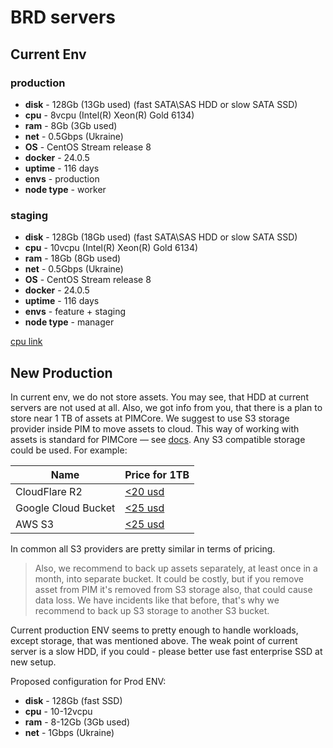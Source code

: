 # BRD servers
## Current Env
### production
- **disk** - 128Gb (13Gb used) (fast SATA\SAS HDD or slow SATA SSD)
- **cpu** - 8vcpu (Intel(R) Xeon(R) Gold 6134)
- **ram** - 8Gb (3Gb used)
- **net** - 0.5Gbps (Ukraine)
- **OS** - CentOS Stream release 8
- **docker** - 24.0.5
- **uptime** - 116 days
- **envs** - production
- **node type** - worker

### staging
- **disk** - 128Gb (18Gb used) (fast SATA\SAS HDD or slow SATA SSD)
- **cpu** - 10vcpu (Intel(R) Xeon(R) Gold 6134)
- **ram** - 18Gb (8Gb used)
- **net** - 0.5Gbps (Ukraine)
- **OS** - CentOS Stream release 8 
- **docker** - 24.0.5 
- **uptime** - 116 days
- **envs** - feature + staging
- **node type** - manager

[cpu link](https://www.intel.com/content/www/us/en/products/sku/120493/intel-xeon-gold-6134-processor-24-75m-cache-3-20-ghz/specifications.html)

## New Production
In current env, we do not store assets. You may see, that HDD at current servers are not used at all. Also, we got info from you, that there is a plan to store near 1 TB of assets at PIMCore.
We suggest to use S3 storage provider inside PIM to move assets to cloud. This way of working with assets is standard for PIMCore — see [docs](https://pimcore.com/docs/pimcore/10.2/Development_Documentation/Installation_and_Upgrade/System_Setup_and_Hosting/File_Storage_Setup.html). Any S3 compatible storage could be used.
For example:

| Name | Price for 1TB |
|---- | ---- |
| CloudFlare R2 | [<20 usd](https://developers.cloudflare.com/r2/pricing/) |
| Google Cloud Bucket | [<25 usd](https://cloud.google.com/storage/pricing#europe) |
| AWS S3 | [<25 usd](https://aws.amazon.com/ru/s3/pricing/) |
In common all S3 providers are pretty similar in terms of pricing.

> Also, we recommend to back up assets separately, at least once in a month, into separate bucket. It could be costly, but if you remove asset from PIM it's removed from S3 storage also, that could cause data loss. We have incidents like that before, that's why we recommend to back up S3 storage to another S3 bucket.

Current production ENV seems to pretty enough to handle workloads, except storage, that was mentioned above. The weak point of current server is a slow HDD, if you could - please better use fast enterprise SSD at new setup.

Proposed configuration for Prod ENV:
- **disk** - 128Gb (fast SSD)
- **cpu** - 10-12vcpu
- **ram** - 8-12Gb (3Gb used)
- **net** - 1Gbps (Ukraine)